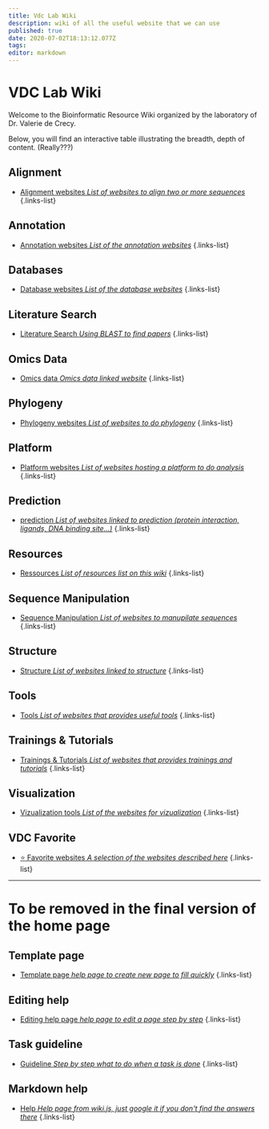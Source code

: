 ```yaml
---
title: Vdc Lab Wiki
description: wiki of all the useful website that we can use
published: true
date: 2020-07-02T18:13:12.077Z
tags: 
editor: markdown
---
```


# VDC Lab Wiki
Welcome to the Bioinformatic Resource Wiki organized by the laboratory of Dr. Valerie de Crecy.

Below, you will find an interactive table illustrating the breadth, depth of content. (Really???)

## Alignment

- [Alignment websites *List of websites to align two or more sequences*](https://vdclab-wiki.herokuapp.com/en/alignment)
{.links-list}

## Annotation

- [Annotation websites *List of the annotation websites*](https://vdclab-wiki.herokuapp.com/en/annotation)
{.links-list}

## Databases

- [Database websites *List of the database websites*](https://vdclab-wiki.herokuapp.com/en/databases)
{.links-list}

## Literature Search

- [Literature Search *Using BLAST to find papers*](https://vdclab-wiki.herokuapp.com/en/literature-search)
{.links-list}

## Omics Data

- [Omics data *Omics data linked website*](https://vdclab-wiki.herokuapp.com/en/omics-data)
{.links-list}

## Phylogeny

- [Phylogeny websites *List of websites to do phylogeny*](https://vdclab-wiki.herokuapp.com/en/phylogeny)
{.links-list}

## Platform

- [Platform websites *List of websites hosting a platform to do analysis*](https://vdclab-wiki.herokuapp.com/en/platform)
{.links-list}

## Prediction

- [prediction *List of websites linked to prediction (protein interaction, ligands, DNA binding site...)*](https://vdclab-wiki.herokuapp.com/en/prediction)
{.links-list}

## Resources

- [Ressources *List of resources list on this wiki*](https://vdclab-wiki.herokuapp.com/en/resources)
{.links-list}

## Sequence Manipulation

- [Sequence Manipulation *List of websites to manupilate sequences*](https://vdclab-wiki.herokuapp.com/en/sequence-manipulation)
{.links-list}

## Structure

- [Structure *List of websites linked to structure*](https://vdclab-wiki.herokuapp.com/en/structure)
{.links-list}

## Tools

- [Tools *List of websites that provides useful tools*](https://vdclab-wiki.herokuapp.com/en/tools)
{.links-list}

## Trainings & Tutorials

- [Trainings & Tutorials *List of websites that provides trainings and tutorials*](https://vdclab-wiki.herokuapp.com/en/tools)
{.links-list}

## Visualization

- [Vizualization tools *List of the websites for vizualization*](https://vdclab-wiki.herokuapp.com/en/visualization)
{.links-list}

## VDC Favorite

- [:star: Favorite websites *A selection of the websites described here*](https://vdclab-wiki.herokuapp.com/en/favorites)
{.links-list}

---

# To be removed in the final version of the home page

## Template page

- [Template page *help page to create new page to fill quickly*](https://vdclab-wiki.herokuapp.com/en/template_page)
{.links-list}

## Editing help

- [Editing help page *help page to edit a page step by step*](https://vdclab-wiki.herokuapp.com/en/edit_page)
{.links-list}

## Task guideline

- [Guideline *Step by step what to do when a task is done*](https://vdclab-wiki.herokuapp.com/en/Task_guideline)
{.links-list}

## Markdown help

- [Help *Help page from wiki.js, just google it if you don't find the answers there*](https://docs.requarks.io/en/editors/markdown)
{.links-list}